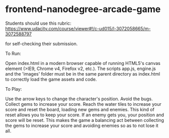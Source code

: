 frontend-nanodegree-arcade-game
===============================

Students should use this rubric: https://www.udacity.com/course/viewer#!/c-ud015/l-3072058665/m-3072588797

for self-checking their submission.

To Run:

Open index.html in a modern browser capable of running HTML5's canvas element (>IE9, Chrome v4, Firefox v2, etc.).
The scripts app.js, engine.js and the 'images' folder must be in the same parent directory as index.html to correctly load the game assets and code.

To Play:

Use the arrow keys to change the character's position. Avoid the bugs.
Collect gems to increase your score.
Reach the water tiles to increase your score and reset the board, loading new gems and enemies. This kind of reset allows you to keep your score.
If an enemy gets you, your position and score will be reset.
This makes the game a balancing act between collecting the gems to increase your score and avoiding enemies so as to not lose it all. 
